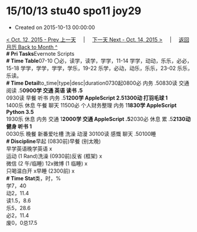 # 15/10/13 stu40 spo11 joy29

* Created on 2015-10-13 00:00:00

[&lt; Oct. 12, 2015 - Prev 上一天](d12.md)     \|     [下一天 Next - Oct. 14, 2015 &gt;](d14.md)     \|     [返回月历 Back to Month ^](index.md)   
**\# Pri Tasks**Evernote Scripts  
**\# Time Table**07-10 〇必，读学，读学，学学，11-14 学学，动动，乐乐，必必，15-18 学学，学学，学学，学乐，19-22 乐学，必动，动乐，乐乐，23-02 乐乐，乐读。  
**\# Time Detail**to\_time\|type\|desc\|duration0730起0800必 内务 .50830读 交通 阅读 .5**0900学 交通 英语 读书 .5**  
0930读 早餐 听书 内务 .5**1200学 AppleScript 2.51300动 打羽毛球 1**  
1400乐 休息 午餐 聊天 11500必 个人财务整理 内务 1**1830学 AppleScript Python 3.5**  
1930乐 休息 内务 交通 1**2000学 交通 AppleScript .5**2030必 休息 累 .5**2130动 健身 听书 1**  
0030乐 晚餐 新番爱吐槽 洗澡 动漫 30100读 感慨 聊天 .50100睡  
**\# Discipline**早起 \(0830前\)早餐 \(别太晚\)  
早学英语晚学英语 x  
运动 \(1 Rand\)洗澡 \(0930前\)反省 \(框架\) x  
微信 \(2 午/临睡\) 12x微博 \(1 临睡\) x  
只喝温白开 x早睡 \(2300前\) x  
**\# Time Stat**类，时，%  
学7，40  
动2，11.4  
读1.5，8.6  
乐5，28.6  
必2，11.4  
废0，0总17.5  
  


